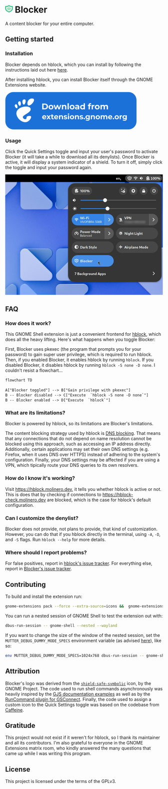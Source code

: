 <h1><img height="25" src="assets/blocker.svg"> Blocker</h1>

A content blocker for your entire computer.

## Getting started

### Installation

Blocker depends on hblock, which you can install by following the instructions laid out here [here](https://github.com/hectorm/hblock/blob/master/PACKAGES.md).

After installing hblock, you can install Blocker itself through the GNOME Extensions website.

![Download from extensions.gnome.org](assets/ego.png)

### Usage

Click the Quick Settings toggle and input your user's password to activate Blocker (it will take a while to download all its denylists). Once Blocker is active, it will display a system indicator of a shield. To turn it off, simply click the toggle and input your password again.

![Screenshot of the Quick Settings menu with the Blocker toggle](assets/screenshot.png)

## FAQ

### How does it work?

This GNOME Shell extension is just a convenient frontend for [hblock](https://github.com/hectorm/hblock/), which does all the heavy lifting. Here's what happens when you toggle Blocker:

First, Blocker uses pkexec (the program that prompts you for your password) to gain super user privilege, which is required to run hblock. Then, if you enabled Blocker, it enables hblock by running `hblock`. If you disabled Blocker, it disables hblock by running `hblock -S none -D none`. I couldn't resist a flowchart...

```mermaid
flowchart TD

A["Blocker toggled"] --> B["Gain privilege with pkexec"]
B -- Blocker disabled --> C["Execute  `hblock -S none -D none`"]
B -- Blocker enabled --> D["Execute  `hblock`"]
```

### What are its limitations?

Blocker is powered by hblock, so its limitations are Blocker's limitations.

The content blocking strategy used by hblock is [DNS blocking](https://en.wikipedia.org/wiki/DNS_blocking). That means that any connections that do not depend on name resolution cannot be blocked using this approach, such as accessing an IP address directly. Additionally, certain applications may set their own DNS settings (e.g. Firefox, when it uses DNS over HTTPS) instead of adhering to the system's configuration. Finally, your DNS settings may be affected if you are using a VPN, which tipically route your DNS queries to its own resolvers.

### How do I know it's working?

Visit https://hblock.molinero.dev, it tells you whether hblock is active or not. This is does that by checking if connections to https://hblock-check.molinero.dev are blocked, which is the case for hblock's default configuration.

### Can I customize the denylist?

Blocker does not provide, not plans to provide, that kind of customization. However, you can do that if you hblock directly in the terminal, using `-A`, `-D`, and `-S` flags. Run `hblock --help` for more details.

### Where should I report problems?

For false positives, report in [hblock's issue tracker](https://github.com/hectorm/hblock/issues). For everything else, report in [Blocker's issue tracker](https://github.com/pesader/gnome-shell-extension-blocker/issues).

## Contributing

To build and install the extension run:

```bash
gnome-extensions pack --force --extra-source=icons &&  gnome-extensions install blocker@pesader.dev.shell-extension.zip --force
```

You can run a nested session of GNOME Shell to test the extension out with:

```bash
dbus-run-session -- gnome-shell --nested --wayland
```

If you want to change the size of the window of the nested session, set the `MUTTER_DEBUG_DUMMY_MODE_SPECS` environment variable (as advised [here](https://www.youtube.com/watch?v=YjMgtUSYg4w&t=1890s)), like so:

```bash
env MUTTER_DEBUG_DUMMY_MODE_SPECS=1024x768 dbus-run-session -- gnome-shell --nested --wayland
```

## Attribution

Blocker's logo was derived from the [`shield-safe-symbolic`](https://gitlab.gnome.org/World/design/icon-library/-/blob/master/data/resources/icon-dev-kit/shield-safe-symbolic.svg?ref_type=heads) icon, by the GNOME Project. The code used to run shell commands asynchronously was heavily inspired by the [GJS documentation examples](https://gjs.guide/guides/gio/subprocesses.html) as well as by the [RunCommand plugin for GSConnect](https://github.com/GSConnect/gnome-shell-extension-gsconnect/blob/main/src/service/plugins/runcommand.js). Finally, the code used to assign a custom icon to the Quick Settings toggle was based on the codebase from [Caffeine](https://github.com/eonpatapon/gnome-shell-extension-caffeine).

## Gratitude

This project would not exist if it weren't for hblock, so I thank its maintainer and all its contributors. I'm also grateful to everyone in the GNOME Extensions matrix room, who kindly answered the many questions that came up while I was writing this program.

## License

This project is licensed under the terms of the GPLv3.
